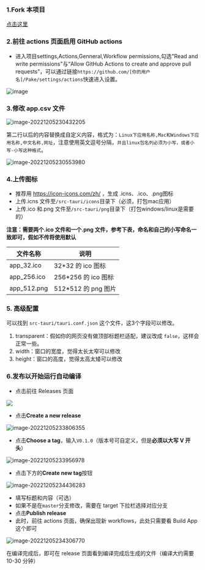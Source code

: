 ### 1.Fork 本项目

[点击这里](https://github.com/tw93/Pake/fork)

### 2.前往 actions 页面启用 GitHub actions
- 进入项目settings,Actions,Genneral,Workflow permissions,勾选"Read and write permissions"与“Allow GitHub Actions to create and approve pull requests”，可以通过链接`https://github.com/[你的用户名]/Pake/settings/actions`快速进入设置。

![image](https://user-images.githubusercontent.com/28218658/211955222-812a8807-1c1d-49ae-a144-e9fe6e6e9fe9.png)

### 3.修改 app.csv 文件

![image-20221205230432205](https://cdn.fliggy.com/upic/yT0k9N.png)

第二行以后的内容替换成自定义内容，格式为：`Linux下应用名称,Mac和Windows下应用名称,中文名称,网址`，注意使用英文逗号分隔，`并且linux包名列必须为小写，或者小写-小写这种格式`。

![image-20221205230553980](https://cdn.fliggy.com/upic/lKRei1.png)

### 4.上传图标
- 推荐用 <https://icon-icons.com/zh/> ，生成 .icns、.ico、.png图标
- 上传.icns 文件至`/src-tauri/icons`目录下（必须，打包mac应用）
- 上传.ico 和.png 文件至`/src-tauri/png`目录下（打包windows/linux是需要的）

**注意：需要两个.ico 文件和一个.png 文件，参考下表，命名和自己的小写命名一致即可，假如不传将使用默认**

| 文件名称    | 说明                 |
| ----------- | -------------------- |
| app_32.ico  | 32\*32 的 ico 图标   |
| app_256.ico | 256\*256 的 ico 图标 |
| app_512.png | 512\*512 的 png 图片 |

### 5. 高级配置
可以找到 `src-tauri/tauri.conf.json` 这个文件，这3个字段可以修改。
1. transparent：假如你的网页没有做顶部标题栏适配，建议改成 `false`，这样会正常一些。
2. width：窗口的宽度，觉得太长太窄可以修改
3. height：窗口的高度，觉得太高太矮可以修改

### 6.发布以开始运行自动编译

- 点击前往 Releases 页面

![](https://cdn.fliggy.com/upic/rkxpzA.png)

- 点击**Create a new release**

![image-20221205233806355](https://gw.alipayobjects.com/zos/k/pake/assets/image-20221205233806355.png)

- 点击**Choose a tag**，输入`V0.1.0`（版本号可自定义，但是**必须以大写 V 开头**）

![image-20221205233956978](https://gw.alipayobjects.com/zos/k/pake/assets/image-20221205233956978.png)

- 点击下方的**Create new tag**按钮

![image-20221205234436283](https://gw.alipayobjects.com/zos/k/pake/assets/image-20221205234436283.png)

- 填写标题和内容（可选）
- 如果不是在`master`分支修改，需要在 target 下拉栏选择对应分支
- 点击**Publish release**
- 此时，前往 actions 页面，确保出现新 workflows，此处只需要看 Build App 这个即可

![image-20221205234306770](https://cdn.fliggy.com/upic/uwPGFk.png)

在编译完成后，即可在 release 页面看到编译完成后生成的文件（编译大约需要 10-30 分钟）
